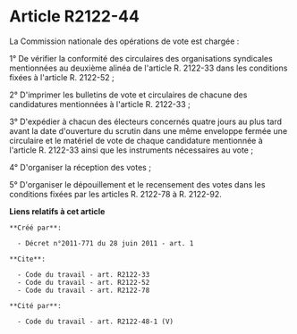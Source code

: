 # Article R2122-44

La Commission nationale des opérations de vote est chargée : 

1° De vérifier la conformité des circulaires des organisations syndicales mentionnées au deuxième alinéa de l'article R.
2122-33 dans les conditions fixées à l'article R. 2122-52 ; 

2° D'imprimer les bulletins de vote et circulaires de chacune des candidatures mentionnées à l'article R. 2122-33 ; 

3° D'expédier à chacun des électeurs concernés quatre jours au plus tard avant la date d'ouverture du scrutin dans une même
enveloppe fermée une circulaire et le matériel de vote de chaque candidature mentionnée à l'article R. 2122-33 ainsi que les
instruments nécessaires au vote ; 

4° D'organiser la réception des votes ; 

5° D'organiser le dépouillement et le recensement des votes dans les conditions fixées par les articles R. 2122-78 à R.
2122-92.

**Liens relatifs à cet article**

	**Créé par**:

	  - Décret n°2011-771 du 28 juin 2011 - art. 1

	**Cite**:

	  - Code du travail - art. R2122-33
	  - Code du travail - art. R2122-52
	  - Code du travail - art. R2122-78

	**Cité par**:

	  - Code du travail - art. R2122-48-1 (V)
